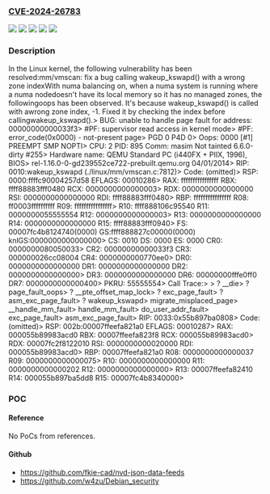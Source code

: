 ### [CVE-2024-26783](https://cve.mitre.org/cgi-bin/cvename.cgi?name=CVE-2024-26783)
![](https://img.shields.io/static/v1?label=Product&message=Linux&color=blue)
![](https://img.shields.io/static/v1?label=Version&message=&color=brightgreen)
![](https://img.shields.io/static/v1?label=Version&message=5.18%20&color=brightgreen)
![](https://img.shields.io/static/v1?label=Version&message=c574bbe917036c8968b984c82c7b13194fe5ce98%20&color=brightgreen)
![](https://img.shields.io/static/v1?label=Vulnerability&message=n%2Fa&color=blue)

### Description

In the Linux kernel, the following vulnerability has been resolved:mm/vmscan: fix a bug calling wakeup_kswapd() with a wrong zone indexWith numa balancing on, when a numa system is running where a numa nodedoesn't have its local memory so it has no managed zones, the followingoops has been observed.  It's because wakeup_kswapd() is called with awrong zone index, -1.  Fixed it by checking the index before callingwakeup_kswapd().> BUG: unable to handle page fault for address: 00000000000033f3> #PF: supervisor read access in kernel mode> #PF: error_code(0x0000) - not-present page> PGD 0 P4D 0> Oops: 0000 [#1] PREEMPT SMP NOPTI> CPU: 2 PID: 895 Comm: masim Not tainted 6.6.0-dirty #255> Hardware name: QEMU Standard PC (i440FX + PIIX, 1996), BIOS>    rel-1.16.0-0-gd239552ce722-prebuilt.qemu.org 04/01/2014> RIP: 0010:wakeup_kswapd (./linux/mm/vmscan.c:7812)> Code: (omitted)> RSP: 0000:ffffc90004257d58 EFLAGS: 00010286> RAX: ffffffffffffffff RBX: ffff88883fff0480 RCX: 0000000000000003> RDX: 0000000000000000 RSI: 0000000000000000 RDI: ffff88883fff0480> RBP: ffffffffffffffff R08: ff0003ffffffffff R09: ffffffffffffffff> R10: ffff888106c95540 R11: 0000000055555554 R12: 0000000000000003> R13: 0000000000000000 R14: 0000000000000000 R15: ffff88883fff0940> FS:  00007fc4b8124740(0000) GS:ffff888827c00000(0000) knlGS:0000000000000000> CS:  0010 DS: 0000 ES: 0000 CR0: 0000000080050033> CR2: 00000000000033f3 CR3: 000000026cc08004 CR4: 0000000000770ee0> DR0: 0000000000000000 DR1: 0000000000000000 DR2: 0000000000000000> DR3: 0000000000000000 DR6: 00000000fffe0ff0 DR7: 0000000000000400> PKRU: 55555554> Call Trace:>  <TASK>> ? __die> ? page_fault_oops> ? __pte_offset_map_lock> ? exc_page_fault> ? asm_exc_page_fault> ? wakeup_kswapd> migrate_misplaced_page> __handle_mm_fault> handle_mm_fault> do_user_addr_fault> exc_page_fault> asm_exc_page_fault> RIP: 0033:0x55b897ba0808> Code: (omitted)> RSP: 002b:00007ffeefa821a0 EFLAGS: 00010287> RAX: 000055b89983acd0 RBX: 00007ffeefa823f8 RCX: 000055b89983acd0> RDX: 00007fc2f8122010 RSI: 0000000000020000 RDI: 000055b89983acd0> RBP: 00007ffeefa821a0 R08: 0000000000000037 R09: 0000000000000075> R10: 0000000000000000 R11: 0000000000000202 R12: 0000000000000000> R13: 00007ffeefa82410 R14: 000055b897ba5dd8 R15: 00007fc4b8340000>  </TASK>

### POC

#### Reference
No PoCs from references.

#### Github
- https://github.com/fkie-cad/nvd-json-data-feeds
- https://github.com/w4zu/Debian_security

